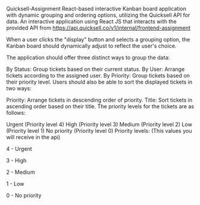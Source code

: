 Quicksell-Assignment
React-based interactive Kanban board application with dynamic grouping and ordering options, utilizing the Quicksell API for data. An interactive application using React JS that interacts with the provided API from  https://api.quicksell.co/v1/internal/frontend-assignment 

When a user clicks the "display" button and selects a grouping option, the Kanban board should dynamically adjust to reflect the user's choice.

The application should offer three distinct ways to group the data:

By Status: Group tickets based on their current status.
By User: Arrange tickets according to the assigned user.
By Priority: Group tickets based on their priority level.
Users should also be able to sort the displayed tickets in two ways:

Priority: Arrange tickets in descending order of priority.
Title: Sort tickets in ascending order based on their title.
The priority levels for the tickets are as follows:

Urgent (Priority level 4)
High (Priority level 3)
Medium (Priority level 2)
Low (Priority level 1)
No priority (Priority level 0)
Priority levels: (This values you will receive in the api)

4 - Urgent

3 - High

2 - Medium

1 - Low

0 - No priority



